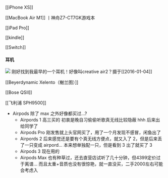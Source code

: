 ---
---


[[iPhone XS]]

[[MacBook Air M1]] 丨神舟Z7-CT7GK游戏本

[[iPad Pro]]

[[kindle]]

[[Switch]]


#### 耳机
![](https://picture-guan.oss-cn-hangzhou.aliyuncs.com/20220821041525.png)
刚好找到我最早的一个耳机！好像叫creative air2？摄于[[2016-01-04]]

[[Beyerdynamic Xelento（榭兰图）]]

[[Bose QSII]]

[[飞利浦 SPH9500]]

- Airpods 除了 max 之外好像都买过...?
	- Airpords 1 高三买的 初衷是晚自习偷偷听歌真无线比较隐蔽 hhh 后来出给同学了
	- Airpods Pro 刚发售就上头官网买了，用了一个月发现不感冒，闲鱼出了
	- Airpords 2 后来感觉还是要有个真无线方便点，就又入了 2，但是后来丢了一只变成 airpord... 本来想单独配一只，但是看到 3 出了就买了 3
	- Airpods 3 现在用的
	- Airpods Max 也有种草过，还去直营店试听了几十分钟，但4399定价过于离谱... 而且太重+音质也没有很惊艳，就一直没买，二手2000左右可能会考虑入

